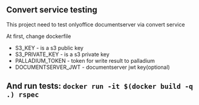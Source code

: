 ## Convert service testing

This project need to test onlyoffice documentserver via convert service

At first, change dockerfile
* S3_KEY - is a s3 public key
* S3_PRIVATE_KEY - is a s3 private key
* PALLADIUM_TOKEN - token for write result to palladium
* DOCUMENTSERVER_JWT - documentserver jwt key(optional)

## And run tests: `docker run -it $(docker build -q .) rspec`